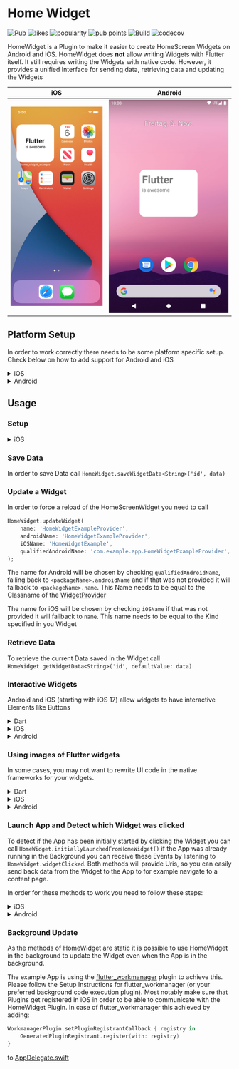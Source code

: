 # Home Widget

[![Pub](https://img.shields.io/pub/v/home_widget.svg)](https://pub.dartlang.org/packages/home_widget)
[![likes](https://img.shields.io/pub/likes/home_widget)](https://pub.dev/packages/home_widget/score)
[![popularity](https://img.shields.io/pub/popularity/home_widget)](https://pub.dev/packages/home_widget/score)
[![pub points](https://img.shields.io/pub/points/home_widget)](https://pub.dev/packages/home_widget/score)
[![Build](https://github.com/abausg/home_widget/actions/workflows/main.yml/badge.svg?branch=main)](https://github.com/ABausG/home_widget/actions/workflows/main.yml?query=branch%3Amain)
[![codecov](https://codecov.io/gh/ABausG/home_widget/branch/main/graph/badge.svg?token=ZXTZOL6KFO)](https://codecov.io/gh/ABausG/home_widget)

HomeWidget is a Plugin to make it easier to create HomeScreen Widgets on Android and iOS.
HomeWidget does **not** allow writing Widgets with Flutter itself. It still requires writing the Widgets with native code. However, it provides a unified Interface for sending data, retrieving data and updating the Widgets

| iOS                                                                                                            |  Android                                                                                                           |
|----------------------------------------------------------------------------------------------------------------|--------------------------------------------------------------------------------------------------------------------|
| <img src="https://github.com/ABausG/home_widget/blob/main/.github/assets/demo_ios.png?raw=true" width="500px"> | <img src="https://github.com/ABausG/home_widget/blob/main/.github/assets/demo_android.png?raw=true" width="608px"> |

## Platform Setup
In order to work correctly there needs to be some platform specific setup. Check below on how to add support for Android and iOS

<details><summary>iOS</summary>

### Add a Widget to your App in Xcode
Add a widget extension by going `File > New > Target > Widget Extension`

![Widget Extension](https://github.com/ABausG/home_widget/blob/main/.github/assets/widget_extension.png?raw=true)


### Add GroupId
You need to add a groupId to the App and the Widget Extension

**Note: in order to add groupIds you need a paid Apple Developer Account**

Go to your [Apple Developer Account](https://developer.apple.com/account/resources/identifiers/list/applicationGroup) and add a new group
Add this group to you Runner and the Widget Extension inside XCode `Signing & Capabilities > App Groups > +`

![Build Targets](https://github.com/ABausG/home_widget/blob/main/.github/assets/target.png?raw=true)

(To swap between your App, and the Extension change the Target)

### Sync CFBundleVersion (optional)
This step is optional, this will sync the widget extension build version with your app version, so you don't get warnings of mismatch version from App Store Connect when uploading your app.

![Build Phases](https://github.com/ABausG/home_widget/blob/main/.github/assets/build_phases.png?raw=true)

In your Runner (app) target go to `Build Phases > + > New Run Script Phase` and add the following script:
```bash
generatedPath="$SRCROOT/Flutter/Generated.xcconfig"
versionNumber=$(grep FLUTTER_BUILD_NAME $generatedPath | cut -d '=' -f2)
buildNumber=$(grep FLUTTER_BUILD_NUMBER $generatedPath | cut -d '=' -f2)
/usr/libexec/PlistBuddy -c "Set :CFBundleVersion $buildNumber" "$SRCROOT/HomeExampleWidget/Info.plist"
/usr/libexec/PlistBuddy -c "Set :CFBundleShortVersionString $versionNumber" "$SRCROOT/HomeExampleWidget/Info.plist"
```

Replace `HomeExampleWidget` with the name of the widget extension folder that you have created.


### Write your Widget
Check the [Example App](example/ios/HomeWidgetExample/HomeWidgetExample.swift) for an Implementation of a Widget.
A more detailed overview on how to write Widgets for iOS 14 can be found on the [Apple Developer documentation](https://developer.apple.com/documentation/swiftui/widget).
In order to access the Data send with Flutter can be access with
```swift
let data = UserDefaults.init(suiteName:"YOUR_GROUP_ID")
```
</details>

<details><summary>Android</summary>

### Create Widget Layout inside `android/app/src/main/res/layout`

### Create Widget Configuration into `android/app/src/main/res/xml`
```xml
<?xml version="1.0" encoding="utf-8"?>
<appwidget-provider xmlns:android="http://schemas.android.com/apk/res/android"
    android:minWidth="40dp"
    android:minHeight="40dp"
    android:updatePeriodMillis="86400000"
    android:initialLayout="@layout/example_layout"
    android:resizeMode="horizontal|vertical"
    android:widgetCategory="home_screen">
</appwidget-provider>
```

### Add WidgetReceiver to AndroidManifest
```xml
<receiver android:name="HomeWidgetExampleProvider" android:exported="true">
    <intent-filter>
        <action android:name="android.appwidget.action.APPWIDGET_UPDATE" />
    </intent-filter>
    <meta-data android:name="android.appwidget.provider"
        android:resource="@xml/home_widget_example" />
</receiver>
```

### Write your WidgetProvider
For convenience, you can extend from [HomeWidgetProvider](android/src/main/kotlin/es/antonborri/home_widget/HomeWidgetProvider.kt) which gives you access to a SharedPreferences Object with the Data in the `onUpdate` method.
In case you don't want to use the convenience Method you can access the Data using
```kotlin
import es.antonborri.home_widget.HomeWidgetPlugin
...
HomeWidgetPlugin.getData(context)
```
which will give you access to the same SharedPreferences

### More Information
For more Information on how to create and configure Android Widgets, check out [this guide](https://developer.android.com/develop/ui/views/appwidgets) on the Android Developers Page.

</details>

## Usage

### Setup
<details><summary>iOS</summary>
For iOS, you need to call `HomeWidget.setAppGroupId('YOUR_GROUP_ID');`
Without this you won't be able to share data between your App and the Widget and calls to `saveWidgetData` and `getWidgetData` will return an error
</details>

### Save Data
In order to save Data call `HomeWidget.saveWidgetData<String>('id', data)`

### Update a Widget
In order to force a reload of the HomeScreenWidget you need to call
```dart
HomeWidget.updateWidget(
    name: 'HomeWidgetExampleProvider',
    androidName: 'HomeWidgetExampleProvider',
    iOSName: 'HomeWidgetExample',
    qualifiedAndroidName: 'com.example.app.HomeWidgetExampleProvider',
);
```

The name for Android will be chosen by checking `qualifiedAndroidName`, falling back to `<packageName>.androidName` and if that was not provided it 
will fallback to `<packageName>.name`.
This Name needs to be equal to the Classname of the [WidgetProvider](#Write-your-Widget)

The name for iOS will be chosen by checking `iOSName` if that was not provided it will fallback to `name`.
This name needs to be equal to the Kind specified in you Widget

### Retrieve Data
To retrieve the current Data saved in the Widget call `HomeWidget.getWidgetData<String>('id', defaultValue: data)`

### Interactive Widgets

Android and iOS (starting with iOS 17) allow widgets to have interactive Elements like Buttons

<details><summary>Dart</summary>

1. Write a **static** function that takes a Uri as an argument. This will get called when a user clicks on the View
    ```dart
    @pragma("vm:entry-point")
    FutureOr<void> backgroundCallback(Uri data) async {
      // do something with data
      ...
    }
    ```
   `@pragma('vm:entry-point')` must be placed above the `callback` function to avoid tree shaking in release mode.

2. Register the callback function by calling
    ```dart
    HomeWidget.registerInteractivityCallback(backgroundCallback);
    ```
</details>

<details><summary>iOS</summary>

1. Adjust your Podfile to add `home_widget` as a dependency to your WidgetExtension
   ```
   target 'Runner' do
      use_frameworks!
      use_modular_headers!
      
      flutter_install_all_ios_pods File.dirname(File.realpath(__FILE__))
      
      target 'HomeWidgetExampleExtension' do
         inherit! :search_paths
      end
   end
   ```
2. To be able to use plugins with the Background Callback add this to your AppDelegate's `application` function
   ```swift
   if #available(iOS 16, *) {
    HomeWidgetBackgroundWorker.setPluginRegistrantCallback { registry in
        GeneratedPluginRegistrant.register(with: registry)
    }
   }
   ```
3. Create a custom `AppIntent` in your App Target (Runner) and make sure to select both your App and your WidgetExtension in the Target Membership panel

   ![Target Membership](https://github.com/ABausG/home_widget/blob/main/.github/assets/target_membership.png?raw=true)

   In this Intent you should import `home_widget` and call `HomeWidgetBackgroundWorker.run(url: url, appGroup: appGroup!)` in the perform method. `url` and `appGroup` can be either hardcoded or set as parameters from the Widget
   ```swift
   import AppIntents
   import Flutter
   import Foundation
   import home_widget
   
   @available(iOS 16, *)
   public struct BackgroundIntent: AppIntent {
      static public var title: LocalizedStringResource = "HomeWidget Background Intent"
      
      @Parameter(title: "Widget URI")
      var url: URL?
      
      @Parameter(title: "AppGroup")
      var appGroup: String?
      
      public init() {}
      
      public init(url: URL?, appGroup: String?) {
         self.url = url
         self.appGroup = appGroup
      }
      
      public func perform() async throws -> some IntentResult {
         await HomeWidgetBackgroundWorker.run(url: url, appGroup: appGroup!)
      
         return .result()
      }
   }   
   ```
4. Add a Button to your Widget. This Button might be encapsulated by a Version check. Pass in an instance of the `AppIntent` created in the previous step
   ```swift
   Button(
      intent: BackgroundIntent(
        url: URL(string: "homeWidgetExample://titleClicked"), appGroup: widgetGroupId)
    ) {
      Text(entry.title).bold().font( /*@START_MENU_TOKEN@*/.title /*@END_MENU_TOKEN@*/)
    }.buttonStyle(.plain)
   ```
5. With the current setup the Widget is now Interactive as long as the App is still in the background. If you want to have the Widget be able to wake the App up you need to add the following to your `AppIntent` file
   ```swift
   @available(iOS 16, *)
   @available(iOSApplicationExtension, unavailable)
   extension BackgroundIntent: ForegroundContinuableIntent {}
   ```
   This code tells the system to always perform the Intent in the App and not in a process attached to the Widget. Note however that this will start your Flutter App using the normal main entrypoint meaning your full app might be run in the background. To counter this you should add checks in the very first Widget you build inside `runApp` to only perform necessary calls/setups while the App is launched in the background
</details>

<details><summary>Android</summary>

1. Add the necessary Receiver and Service to you `AndroidManifest.xml` file
    ```
   <receiver android:name="es.antonborri.home_widget.HomeWidgetBackgroundReceiver"  android:exported="true">
        <intent-filter>
            <action android:name="es.antonborri.home_widget.action.BACKGROUND" />
        </intent-filter>
    </receiver>
    <service android:name="es.antonborri.home_widget.HomeWidgetBackgroundService"
        android:permission="android.permission.BIND_JOB_SERVICE" android:exported="true"/>
   ```
2. Add a `HomeWidgetBackgroundIntent.getBroadcast` PendingIntent to the View you want to add a click listener to
    ```kotlin
    val backgroundIntent = HomeWidgetBackgroundIntent.getBroadcast(
        context,
        Uri.parse("homeWidgetExample://titleClicked")
    )
    setOnClickPendingIntent(R.id.widget_title, backgroundIntent)
    ```
</details>

### Using images of Flutter widgets

In some cases, you may not want to rewrite UI code in the native frameworks for your widgets.

<details><summary>Dart</summary>
For example, say you have a chart in your Flutter app configured with `CustomPaint`:

```dart
class LineChart extends StatelessWidget {
  const LineChart({
    super.key,
  });

  @override
  Widget build(BuildContext context) {
    return CustomPaint(
      painter: LineChartPainter(),
      child: const SizedBox(
        height: 200,
        width: 200,
      ),
    );
  }
}
```

<img width="300" alt="Screenshot 2023-06-07 at 12 33 44 PM" src="https://github.com/ABausG/home_widget/assets/21065911/55619584-bc85-4e7e-9fad-17afde2f74df">

Rewriting the code to create this chart on both Android and iOS might be time consuming.
Instead, you can generate a png file of the Flutter widget and save it to a shared container
between your Flutter app and the home screen widget.

```dart
var path = await HomeWidget.renderFlutterWidget(
  const LineChart(),
  key: 'lineChart',
  logicalSize: Size(width: 400, height: 400),
);
```
- `LineChart()` is the widget that will be rendered as an image.
- `key` is the key in the key/value storage on the device that stores the path of the file for easy retrieval on the native side
</details>

<details><summary>iOS</summary>
To retrieve the image and display it in a widget, you can use the following SwiftUI code:

1. In your `TimelineEntry` struct add a property to retrieve the path:
    ```swift
    struct MyEntry: TimelineEntry {
        …
        let lineChartPath: String
    }
    ```

2. Get the path from the `UserDefaults` in `getSnapshot`:
    ```swift
   func getSnapshot(
        ...
        let lineChartPath = userDefaults?.string(forKey: "lineChart") ?? "No screenshot available"
    ```
3. Create a `View` to display the chart and resize the image based on the `displaySize` of the widget:
    ```swift
    struct WidgetEntryView : View {
      …
       var ChartImage: some View {
            if let uiImage = UIImage(contentsOfFile: entry.lineChartPath) {
                let image = Image(uiImage: uiImage)
                    .resizable()
                    .frame(width: entry.displaySize.height*0.5, height: entry.displaySize.height*0.5, alignment: .center)
                return AnyView(image)
            }
            print("The image file could not be loaded")
            return AnyView(EmptyView())
        }
    …
    }
    ```

4. Display the chart in the body of the widget's `View`:
    ```swift
    VStack {
            Text(entry.title)
            Text(entry.description)
            ChartImage
        }
    ```

<img width="522" alt="Screenshot 2023-06-07 at 12 57 28 PM" src="https://github.com/ABausG/home_widget/assets/21065911/f7dcdea0-605a-4662-a03a-158831a4e946">
</details>

<details><summary>Android</summary>

1. Add an image UI element to your xml file:
    ```xml
    <ImageView
           android:id="@+id/widget_image"
           android:layout_width="200dp"
           android:layout_height="200dp"
           android:layout_below="@+id/headline_description"
           android:layout_alignBottom="@+id/headline_title"
           android:layout_alignParentStart="true"
           android:layout_alignParentLeft="true"
           android:layout_marginStart="8dp"
           android:layout_marginLeft="8dp"
           android:layout_marginTop="6dp"
           android:layout_marginBottom="-134dp"
           android:layout_weight="1"
           android:adjustViewBounds="true"
           android:background="@android:color/white"
           android:scaleType="fitCenter"
           android:src="@android:drawable/star_big_on"
           android:visibility="visible"
           tools:visibility="visible" />
    ```
2. Update your Kotlin code to get the chart image and put it into the widget, if it exists.
    ```kotlin
    class NewsWidget : AppWidgetProvider() {
       override fun onUpdate(
           context: Context,
           appWidgetManager: AppWidgetManager,
           appWidgetIds: IntArray,
       ) {
           for (appWidgetId in appWidgetIds) {
               // Get reference to SharedPreferences
               val widgetData = HomeWidgetPlugin.getData(context)
               val views = RemoteViews(context.packageName, R.layout.news_widget).apply {
                   // Get chart image and put it in the widget, if it exists
                   val imagePath = widgetData.getString("lineChart", null)
                   val imageFile = File(imagePath)
                   val imageExists = imageFile.exists()
                   if (imageExists) {
                      val myBitmap: Bitmap = BitmapFactory.decodeFile(imageFile.absolutePath)
                      setImageViewBitmap(R.id.widget_image, myBitmap)
                   } else {
                      println("image not found!, looked @: $imagePath")
                   }
                   // End new code
               }
               appWidgetManager.updateAppWidget(appWidgetId, views)
           }
       }
    }
    ```
</details>

### Launch App and Detect which Widget was clicked
To detect if the App has been initially started by clicking the Widget you can call `HomeWidget.initiallyLaunchedFromHomeWidget()` if the App was already running in the Background you can receive these Events by listening to `HomeWidget.widgetClicked`. Both methods will provide Uris, so you can easily send back data from the Widget to the App to for example navigate to a content page.

In order for these methods to work you need to follow these steps:

<details><summary>iOS</summary>

Add `.widgetUrl` to your WidgetComponent
```swift
Text(entry.message)
    .font(.body)
    .widgetURL(URL(string: "homeWidgetExample://message?message=\(entry.message)&homeWidget"))
```
In order to only detect Widget Links you need to add the queryParameter`homeWidget` to the URL
</details>

<details><summary>Android</summary>
Add an `IntentFilter` to the `Activity` Section in your `AndroidManifest`
```
<intent-filter>
    <action android:name="es.antonborri.home_widget.action.LAUNCH" />
</intent-filter>
```

In your WidgetProvider add a PendingIntent to your View using `HomeWidgetLaunchIntent.getActivity`
```kotlin
val pendingIntentWithData = HomeWidgetLaunchIntent.getActivity(
        context,
        MainActivity::class.java,
        Uri.parse("homeWidgetExample://message?message=$message"))
setOnClickPendingIntent(R.id.widget_message, pendingIntentWithData)
```
</details>

### Background Update
As the methods of HomeWidget are static it is possible to use HomeWidget in the background to update the Widget even when the App is in the background.

The example App is using the [flutter_workmanager](https://pub.dev/packages/workmanager) plugin to achieve this.
Please follow the Setup Instructions for flutter_workmanager (or your preferred background code execution plugin). Most notably make sure that Plugins get registered in iOS in order to be able to communicate with the HomeWidget Plugin.
In case of flutter_workmanager this achieved by adding:
```swift
WorkmanagerPlugin.setPluginRegistrantCallback { registry in
    GeneratedPluginRegistrant.register(with: registry)
}
```
to [AppDelegate.swift](example/ios/Runner/AppDelegate.swift)